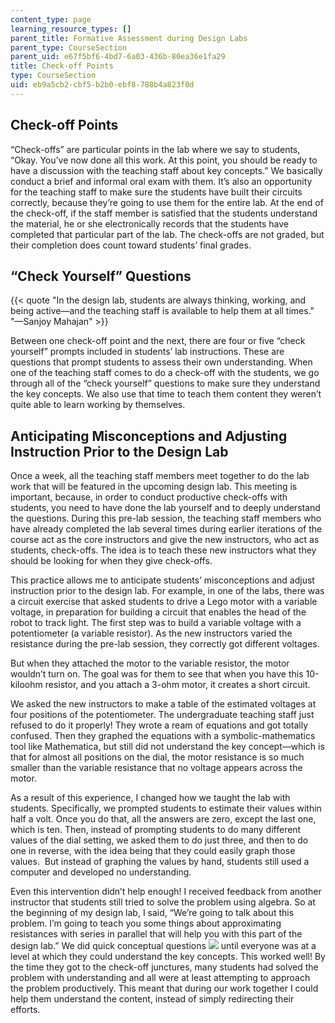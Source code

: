 ```yaml
---
content_type: page
learning_resource_types: []
parent_title: Formative Assessment during Design Labs
parent_type: CourseSection
parent_uid: e67f5bf6-4bd7-6a03-436b-80ea36e1fa29
title: Check-off Points
type: CourseSection
uid: eb9a5cb2-cbf5-b2b0-ebf8-788b4a823f0d
---
```


Check-off Points
----------------

“Check-offs” are particular points in the lab where we say to students, “Okay. You’ve now done all this work. At this point, you should be ready to have a discussion with the teaching staff about key concepts.” We basically conduct a brief and informal oral exam with them. It’s also an opportunity for the teaching staff to make sure the students have built their circuits correctly, because they’re going to use them for the entire lab. At the end of the check-off, if the staff member is satisfied that the students understand the material, he or she electronically records that the students have completed that particular part of the lab. The check-offs are not graded, but their completion does count toward students’ final grades.

“Check Yourself” Questions
--------------------------

{{< quote "In the design lab, students are always thinking, working, and being active—and the teaching staff is available to help them at all times." "—Sanjoy Mahajan" >}}

Between one check-off point and the next, there are four or five “check yourself” prompts included in students’ lab instructions. These are questions that prompt students to assess their own understanding. When one of the teaching staff comes to do a check-off with the students, we go through all of the “check yourself” questions to make sure they understand the key concepts. We also use that time to teach them content they weren’t quite able to learn working by themselves.

Anticipating Misconceptions and Adjusting Instruction Prior to the Design Lab
-----------------------------------------------------------------------------

Once a week, all the teaching staff members meet together to do the lab work that will be featured in the upcoming design lab. This meeting is important, because, in order to conduct productive check-offs with students, you need to have done the lab yourself and to deeply understand the questions. During this pre-lab session, the teaching staff members who have already completed the lab several times during earlier iterations of the course act as the core instructors and give the new instructors, who act as students, check-offs. The idea is to teach these new instructors what they should be looking for when they give check-offs.

This practice allows me to anticipate students’ misconceptions and adjust instruction prior to the design lab. For example, in one of the labs, there was a circuit exercise that asked students to drive a Lego motor with a variable voltage, in preparation for building a circuit that enables the head of the robot to track light. The first step was to build a variable voltage with a potentiometer (a variable resistor). As the new instructors varied the resistance during the pre-lab session, they correctly got different voltages. 

But when they attached the motor to the variable resistor, the motor wouldn’t turn on. The goal was for them to see that when you have this 10-kiloohm resistor, and you attach a 3-ohm motor, it creates a short circuit.

We asked the new instructors to make a table of the estimated voltages at four positions of the potentiometer. The undergraduate teaching staff just refused to do it properly! They wrote a ream of equations and got totally confused. Then they graphed the equations with a symbolic-mathematics tool like Mathematica, but still did not understand the key concept—which is that for almost all positions on the dial, the motor resistance is so much smaller than the variable resistance that no voltage appears across the motor.

As a result of this experience, I changed how we taught the lab with students. Specifically, we prompted students to estimate their values within half a volt. Once you do that, all the answers are zero, except the last one, which is ten. Then, instead of prompting students to do many different values of the dial setting, we asked them to do just three, and then to do one in reverse, with the idea being that they could easily graph those values.  But instead of graphing the values by hand, students still used a computer and developed no understanding.

Even this intervention didn’t help enough! I received feedback from another instructor that students still tried to solve the problem using algebra. So at the beginning of my design lab, I said, “We’re going to talk about this problem. I’m going to teach you some things about approximating resistances with series in parallel that will help you with this part of the design lab.” We did quick conceptual questions ![](/images/educator/icon-question-conq.png) until everyone was at a level at which they could understand the key concepts. This worked well! By the time they got to the check-off junctures, many students had solved the problem with understanding and all were at least attempting to approach the problem productively. This meant that during our work together I could help them understand the content, instead of simply redirecting their efforts.